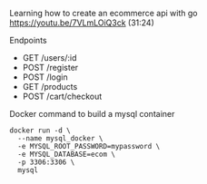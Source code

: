 
Learning how to create an ecommerce api with go https://youtu.be/7VLmLOiQ3ck (31:24)


Endpoints

- GET /users/:id
- POST /register
- POST /login
- GET /products
- POST /cart/checkout




Docker command to build a mysql container

```
docker run -d \
  --name mysql_docker \
  -e MYSQL_ROOT_PASSWORD=mypassword \
  -e MYSQL_DATABASE=ecom \
  -p 3306:3306 \
  mysql
```
